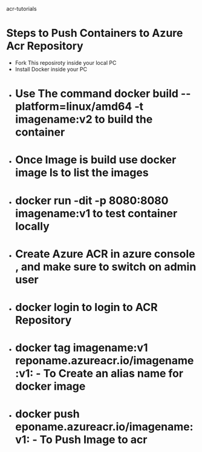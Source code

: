 acr-tutorials

 # Steps to Push Containers to Azure Acr Repository

 - Fork This reposiroty inside your local PC
 - Install Docker inside your PC
 - # Use The command docker build --platform=linux/amd64 -t imagename:v2 to build the container
 - # Once Image is build use docker image ls to list the images
 - # docker run -dit -p 8080:8080 imagename:v1 to test container locally
 - # Create Azure ACR in azure console , and make sure to switch on admin user
 - # docker login to login to ACR Repository
 - # docker tag imagename:v1 reponame.azureacr.io/imagename:v1: - To Create an alias name for docker image
 - # docker push eponame.azureacr.io/imagename:v1: - To Push Image to acr
